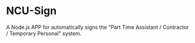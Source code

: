 # NCU-Sign
A Node.js APP for automatically signs the "Part Time Assistant / Contractor / Temporary Personal" system.
